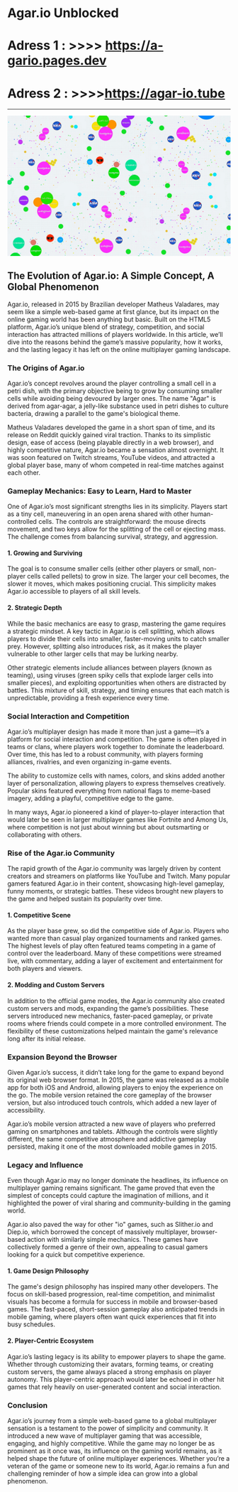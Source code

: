 # Agar.io Unblocked

# Adress 1 : >>>> https://a-gario.pages.dev

# Adress 2 : >>>>https://agar-io.tube

<hr>
<img src="https://raw.githubusercontent.com/agario-2/.github/refs/heads/main/agario.png" alt="agario" />

## The Evolution of Agar.io: A Simple Concept, A Global Phenomenon

Agar.io, released in 2015 by Brazilian developer Matheus Valadares, may seem like a simple web-based game at first glance, but its impact on the online gaming world has been anything but basic. Built on the HTML5 platform, Agar.io’s unique blend of strategy, competition, and social interaction has attracted millions of players worldwide. In this article, we’ll dive into the reasons behind the game’s massive popularity, how it works, and the lasting legacy it has left on the online multiplayer gaming landscape.

### The Origins of Agar.io

Agar.io’s concept revolves around the player controlling a small cell in a petri dish, with the primary objective being to grow by consuming smaller cells while avoiding being devoured by larger ones. The name "Agar" is derived from agar-agar, a jelly-like substance used in petri dishes to culture bacteria, drawing a parallel to the game's biological theme.

Matheus Valadares developed the game in a short span of time, and its release on Reddit quickly gained viral traction. Thanks to its simplistic design, ease of access (being playable directly in a web browser), and highly competitive nature, Agar.io became a sensation almost overnight. It was soon featured on Twitch streams, YouTube videos, and attracted a global player base, many of whom competed in real-time matches against each other.

### Gameplay Mechanics: Easy to Learn, Hard to Master

One of Agar.io’s most significant strengths lies in its simplicity. Players start as a tiny cell, maneuvering in an open arena shared with other human-controlled cells. The controls are straightforward: the mouse directs movement, and two keys allow for the splitting of the cell or ejecting mass. The challenge comes from balancing survival, strategy, and aggression.

#### 1. Growing and Surviving

The goal is to consume smaller cells (either other players or small, non-player cells called pellets) to grow in size. The larger your cell becomes, the slower it moves, which makes positioning crucial. This simplicity makes Agar.io accessible to players of all skill levels.

#### 2. Strategic Depth

While the basic mechanics are easy to grasp, mastering the game requires a strategic mindset. A key tactic in Agar.io is cell splitting, which allows players to divide their cells into smaller, faster-moving units to catch smaller prey. However, splitting also introduces risk, as it makes the player vulnerable to other larger cells that may be lurking nearby. 

Other strategic elements include alliances between players (known as teaming), using viruses (green spiky cells that explode larger cells into smaller pieces), and exploiting opportunities when others are distracted by battles. This mixture of skill, strategy, and timing ensures that each match is unpredictable, providing a fresh experience every time.

### Social Interaction and Competition

Agar.io’s multiplayer design has made it more than just a game—it’s a platform for social interaction and competition. The game is often played in teams or clans, where players work together to dominate the leaderboard. Over time, this has led to a robust community, with players forming alliances, rivalries, and even organizing in-game events.

The ability to customize cells with names, colors, and skins added another layer of personalization, allowing players to express themselves creatively. Popular skins featured everything from national flags to meme-based imagery, adding a playful, competitive edge to the game. 

In many ways, Agar.io pioneered a kind of player-to-player interaction that would later be seen in larger multiplayer games like Fortnite and Among Us, where competition is not just about winning but about outsmarting or collaborating with others.

### Rise of the Agar.io Community

The rapid growth of the Agar.io community was largely driven by content creators and streamers on platforms like YouTube and Twitch. Many popular gamers featured Agar.io in their content, showcasing high-level gameplay, funny moments, or strategic battles. These videos brought new players to the game and helped sustain its popularity over time.

#### 1. Competitive Scene

As the player base grew, so did the competitive side of Agar.io. Players who wanted more than casual play organized tournaments and ranked games. The highest levels of play often featured teams competing in a game of control over the leaderboard. Many of these competitions were streamed live, with commentary, adding a layer of excitement and entertainment for both players and viewers.

#### 2. Modding and Custom Servers

In addition to the official game modes, the Agar.io community also created custom servers and mods, expanding the game’s possibilities. These servers introduced new mechanics, faster-paced gameplay, or private rooms where friends could compete in a more controlled environment. The flexibility of these customizations helped maintain the game's relevance long after its initial release.

### Expansion Beyond the Browser

Given Agar.io’s success, it didn’t take long for the game to expand beyond its original web browser format. In 2015, the game was released as a mobile app for both iOS and Android, allowing players to enjoy the experience on the go. The mobile version retained the core gameplay of the browser version, but also introduced touch controls, which added a new layer of accessibility.

Agar.io’s mobile version attracted a new wave of players who preferred gaming on smartphones and tablets. Although the controls were slightly different, the same competitive atmosphere and addictive gameplay persisted, making it one of the most downloaded mobile games in 2015.

### Legacy and Influence

Even though Agar.io may no longer dominate the headlines, its influence on multiplayer gaming remains significant. The game proved that even the simplest of concepts could capture the imagination of millions, and it highlighted the power of viral sharing and community-building in the gaming world.

Agar.io also paved the way for other "io" games, such as Slither.io and Diep.io, which borrowed the concept of massively multiplayer, browser-based action with similarly simple mechanics. These games have collectively formed a genre of their own, appealing to casual gamers looking for a quick but competitive experience.

#### 1. Game Design Philosophy

The game's design philosophy has inspired many other developers. The focus on skill-based progression, real-time competition, and minimalist visuals has become a formula for success in mobile and browser-based games. The fast-paced, short-session gameplay also anticipated trends in mobile gaming, where players often want quick experiences that fit into busy schedules.

#### 2. Player-Centric Ecosystem

Agar.io’s lasting legacy is its ability to empower players to shape the game. Whether through customizing their avatars, forming teams, or creating custom servers, the game always placed a strong emphasis on player autonomy. This player-centric approach would later be echoed in other hit games that rely heavily on user-generated content and social interaction.

### Conclusion

Agar.io’s journey from a simple web-based game to a global multiplayer sensation is a testament to the power of simplicity and community. It introduced a new wave of multiplayer gaming that was accessible, engaging, and highly competitive. While the game may no longer be as prominent as it once was, its influence on the gaming world remains, as it helped shape the future of online multiplayer experiences. Whether you’re a veteran of the game or someone new to its world, Agar.io remains a fun and challenging reminder of how a simple idea can grow into a global phenomenon.
